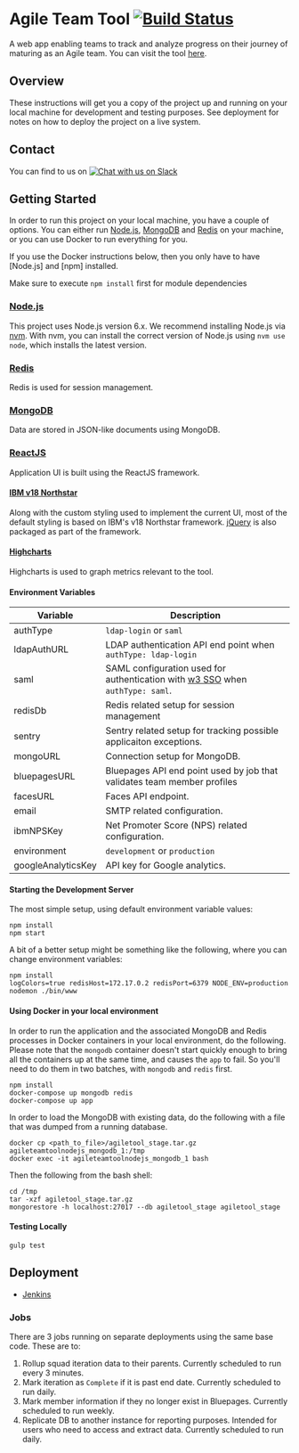 # Agile Team Tool [![Build Status](https://travis.ibm.com/AgileAcademy/agile-team-tool-nodejs.svg?token=GEQPqR4dViSH8CpMeuaS&branch=master)](https://travis.ibm.com/AgileAcademy/agile-team-tool-nodejs)

A web app enabling teams to track and analyze progress on their journey of maturing as an Agile team. You can visit the tool [here](https://ibm.biz/AgileTeamTool).

## Overview

These instructions will get you a copy of the project up and running on your local machine for development and testing purposes. See deployment for notes on how to deploy the project on a live system.

## Contact
You can find to us on [![Chat with us on Slack](https://imgh.us/joinslack.svg)](https://ibm-cio.slack.com/messages/tlt-team-experience/)

## Getting Started
In order to run this project on your local machine, you have a couple of options. You can either run [Node.js](https://nodejs.org/en/), [MongoDB](https://www.mongodb.com/) and [Redis](https://redis.io/) on your machine, or you can use Docker to run everything for you.

If you use the Docker instructions below, then you only have to have [Node.js] and [npm] installed.

Make sure to execute `npm install` first for module dependencies

### [Node.js](https://nodejs.org/en/)
This project uses Node.js version 6.x. We recommend installing Node.js via [nvm](https://github.com/creationix/nvm). With nvm, you can install the correct version of Node.js using `nvm use node`, which installs the latest version.

### [Redis](https://redis.io/)
Redis is used for session management.

### [MongoDB](https://www.mongodb.com/)
Data are stored in JSON-like documents using MongoDB.

### [ReactJS](https://facebook.github.io/react/)
Application UI is built using the ReactJS framework.

#### [IBM v18 Northstar](http://ibmdev.webmaster.ibm.com/resources/index.php?filter=v18)
Along with the custom styling used to implement the current UI, most of the default styling is based on IBM's v18 Northstar framework. [jQuery](https://jquery.com/) is also packaged as part of the framework.

#### [Highcharts](https://www.highcharts.com/)
Highcharts is used to graph metrics relevant to the tool.

#### Environment Variables

| Variable            | Description                                                                                                                         |
|---------------------|-------------------------------------------------------------------------------------------------------------------------------------|
| authType            | `ldap-login` or `saml`                                                                                                              |
| ldapAuthURL         | LDAP authentication API end point when `authType: ldap-login`                                                                       |
| saml                | SAML configuration used for authentication with [w3 SSO](https://w3.innovate.ibm.com/tools/sso/home.html) when `authType: saml`.    |
| redisDb             | Redis related setup for session management                                                                                          |
| sentry              | Sentry related setup for tracking possible applicaiton exceptions.                                                                  |
| mongoURL            | Connection setup for MongoDB.                                                                                                       |
| bluepagesURL        | Bluepages API end point used by job that validates team member profiles                                                             |
| facesURL            | Faces API endpoint.                                                                                                                 |
| email               | SMTP related configuration.                                                                                                         |
| ibmNPSKey           | Net Promoter Score (NPS) related configuration.                                                                                     |
| environment         | `development` or `production`                                                                                                       |
| googleAnalyticsKey  | API key for Google analytics.                                                                                                       |

#### Starting the Development Server
The most simple setup, using default environment variable values:

```
npm install
npm start
```
A bit of a better setup might be something like the following, where you can change environment variables:

```
npm install
logColors=true redisHost=172.17.0.2 redisPort=6379 NODE_ENV=production nodemon ./bin/www
```

#### Using Docker in your local environment
In order to run the application and the associated MongoDB and Redis processes in Docker containers in your local environment, do the following. Please note that the `mongodb` container doesn't start quickly enough to bring all the containers up at the same time, and causes the `app` to fail. So you'll need to do them in two batches, with `mongodb` and `redis` first.
```
npm install
docker-compose up mongodb redis
docker-compose up app
```

In order to load the MongoDB with existing data, do the following with a file that was dumped from a running database.
```
docker cp <path_to_file>/agiletool_stage.tar.gz agileteamtoolnodejs_mongodb_1:/tmp
docker exec -it agileteamtoolnodejs_mongodb_1 bash
```
Then the following from the bash shell:
```
cd /tmp
tar -xzf agiletool_stage.tar.gz
mongorestore -h localhost:27017 --db agiletool_stage agiletool_stage
```

#### Testing Locally
```
gulp test
```

## Deployment

* [Jenkins](https://jenkins.io/)

### Jobs

There are 3 jobs running on separate deployments using the same base code.  These are to:
1. Rollup squad iteration data to their parents.  Currently scheduled to run every 3 minutes.
2. Mark iteration as `Complete` if it is past end date. Currently scheduled to run daily.
3. Mark member information if they no longer exist in Bluepages. Currently scheduled to run weekly.
4. Replicate DB to another instance for reporting purposes.  Intended for users who need to access and extract data.  Currently scheduled to run daily.

